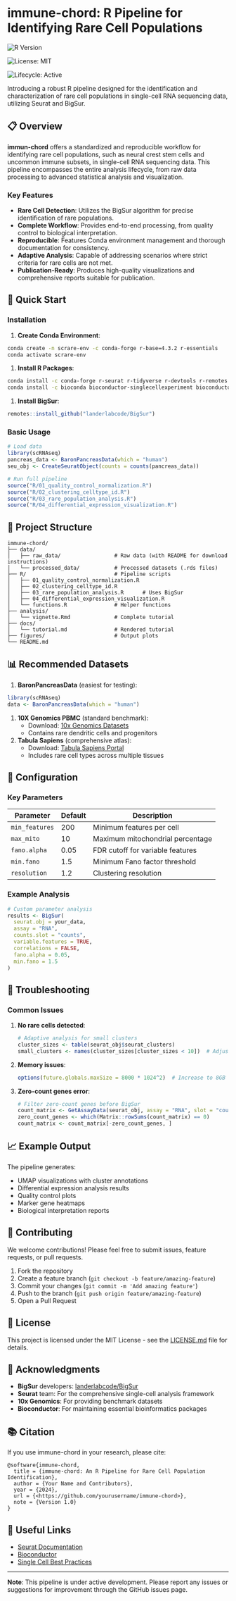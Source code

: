 # **immune-chord: R Pipeline for Identifying Rare Cell Populations**

![R Version](https://img.shields.io/badge/R-4.3.2+-blue.svg)

![License: MIT](https://img.shields.io/badge/License-MIT-yellow.svg)

![Lifecycle: Active](https://img.shields.io/badge/lifecycle-active-green.svg)

Introducing a robust R pipeline designed for the identification and characterization of rare cell populations in single-cell RNA sequencing data, utilizing Seurat and BigSur.

## 📋 Overview

**immun-chord** offers a standardized and reproducible workflow for identifying rare cell populations, such as neural crest stem cells and uncommon immune subsets, in single-cell RNA sequencing data. This pipeline encompasses the entire analysis lifecycle, from raw data processing to advanced statistical analysis and visualization.

### **Key Features**

- **Rare Cell Detection**: Utilizes the BigSur algorithm for precise identification of rare populations.
- **Complete Workflow**: Provides end-to-end processing, from quality control to biological interpretation.
- **Reproducible**: Features Conda environment management and thorough documentation for consistency.
- **Adaptive Analysis**: Capable of addressing scenarios where strict criteria for rare cells are not met.
- **Publication-Ready**: Produces high-quality visualizations and comprehensive reports suitable for publication.

## 🚀 Quick Start

### Installation

1. **Create Conda Environment**:

```bash
conda create -n scrare-env -c conda-forge r-base=4.3.2 r-essentials
conda activate scrare-env

```

1. **Install R Packages**:

```bash
conda install -c conda-forge r-seurat r-tidyverse r-devtools r-remotes r-biocmanager
conda install -c bioconda bioconductor-singlecellexperiment bioconductor-scran

```

1. **Install BigSur**:

```r
remotes::install_github("landerlabcode/BigSur")

```

### Basic Usage

```r
# Load data
library(scRNAseq)
pancreas_data <- BaronPancreasData(which = "human")
seu_obj <- CreateSeuratObject(counts = counts(pancreas_data))

# Run full pipeline
source("R/01_quality_control_normalization.R")
source("R/02_clustering_celltype_id.R")
source("R/03_rare_population_analysis.R")
source("R/04_differential_expression_visualization.R")

```

## 📁 Project Structure

```
immune-chord/
├── data/
│   ├── raw_data/                 # Raw data (with README for download instructions)
│   └── processed_data/           # Processed datasets (.rds files)
├── R/                            # Pipeline scripts
│   ├── 01_quality_control_normalization.R
│   ├── 02_clustering_celltype_id.R
│   ├── 03_rare_population_analysis.R      # Uses BigSur
│   ├── 04_differential_expression_visualization.R
│   └── functions.R               # Helper functions
├── analysis/
│   └── vignette.Rmd              # Complete tutorial
├── docs/
│   └── tutorial.md               # Rendered tutorial
├── figures/                      # Output plots
└── README.md

```

## 📊 Recommended Datasets

1. **BaronPancreasData** (easiest for testing):

```r
library(scRNAseq)
data <- BaronPancreasData(which = "human")

```

1. **10X Genomics PBMC** (standard benchmark):
    - Download: [10x Genomics Datasets](https://www.10xgenomics.com/datasets)
    - Contains rare dendritic cells and progenitors
2. **Tabula Sapiens** (comprehensive atlas):
    - Download: [Tabula Sapiens Portal](https://tabula-sapiens-portal.ds.czbiohub.org/)
    - Includes rare cell types across multiple tissues

## 🔧 Configuration

### Key Parameters

| Parameter | Default | Description |
| --- | --- | --- |
| `min_features` | 200 | Minimum features per cell |
| `max_mito` | 10 | Maximum mitochondrial percentage |
| `fano.alpha` | 0.05 | FDR cutoff for variable features |
| `min.fano` | 1.5 | Minimum Fano factor threshold |
| `resolution` | 1.2 | Clustering resolution |

### Example Analysis

```r
# Custom parameter analysis
results <- BigSur(
  seurat.obj = your_data,
  assay = "RNA",
  counts.slot = "counts",
  variable.features = TRUE,
  correlations = FALSE,
  fano.alpha = 0.05,
  min.fano = 1.5
)

```

## 🐛 Troubleshooting

### Common Issues

1. **No rare cells detected**:
    
    ```r
    # Adaptive analysis for small clusters
    cluster_sizes <- table(seurat_obj$seurat_clusters)
    small_clusters <- names(cluster_sizes[cluster_sizes < 10])  # Adjust threshold
    
    ```
    
2. **Memory issues**:
    
    ```r
    options(future.globals.maxSize = 8000 * 1024^2)  # Increase to 8GB
    
    ```
    
3. **Zero-count genes error**:
    
    ```r
    # Filter zero-count genes before BigSur
    count_matrix <- GetAssayData(seurat_obj, assay = "RNA", slot = "counts")
    zero_count_genes <- which(Matrix::rowSums(count_matrix) == 0)
    count_matrix <- count_matrix[-zero_count_genes, ]
    
    ```
    

## 📈 Example Output

The pipeline generates:

- UMAP visualizations with cluster annotations
- Differential expression analysis results
- Quality control plots
- Marker gene heatmaps
- Biological interpretation reports

## 🤝 Contributing

We welcome contributions! Please feel free to submit issues, feature requests, or pull requests.

1. Fork the repository
2. Create a feature branch (`git checkout -b feature/amazing-feature`)
3. Commit your changes (`git commit -m 'Add amazing feature'`)
4. Push to the branch (`git push origin feature/amazing-feature`)
5. Open a Pull Request

## 📄 License

This project is licensed under the MIT License - see the [LICENSE.md](https://www.notion.so/minimundo/LICENSE.md) file for details.

## 🙏 Acknowledgments

- **BigSur** developers: [landerlabcode/BigSur](https://github.com/landerlabcode/BigSur)
- **Seurat** team: For the comprehensive single-cell analysis framework
- **10x Genomics**: For providing benchmark datasets
- **Bioconductor**: For maintaining essential bioinformatics packages

## 📚 Citation

If you use immune-chord in your research, please cite:

```
@software{immune-chord,
  title = {immune-chord: An R Pipeline for Rare Cell Population Identification},
  author = {Your Name and Contributors},
  year = {2024},
  url = {<https://github.com/yourusername/immune-chord>},
  note = {Version 1.0}
}

```

## 🔗 Useful Links

- [Seurat Documentation](https://satijalab.org/seurat/)
- [Bioconductor](https://bioconductor.org/)
- [Single Cell Best Practices](https://www.sc-best-practices.org/)

---

**Note**: This pipeline is under active development. Please report any issues or suggestions for improvement through the GitHub issues page.
